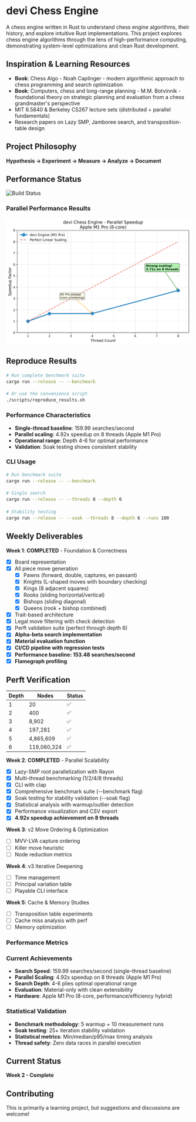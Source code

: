 # devi Chess Engine

A chess engine written in Rust to understand chess engine algorithms, their history, and explore intuitive Rust implementations. 
This project explores chess engine algorithms through the lens of high-performance computing, demonstrating system-level optimizations and clean Rust development.

## Inspiration & Learning Resources
- **Book**: Chess Algo - Noah Caplinger - modern algorithmic approach to chess programming and search optimization
- **Book**: Computers, chess and long-range planning - M.M. Botvinnik - foundational theory on strategic planning and evaluation from a chess grandmaster's perspective
- MIT 6.5840 & Berkeley CS267 lecture sets (distributed + parallel fundamentals)
- Research papers on Lazy SMP, Jamboree search, and transposition-table design

## Project Philosophy
**Hypothesis → Experiment → Measure → Analyze → Document**

## Performance Status
![Build Status](https://github.com/Sid4mn/devi-chess-engine/workflows/CI/badge.svg)

### Parallel Performance Results
![Speedup Graph](benchmarks/speedup_hires.png)

## Reproduce Results
```bash
# Run complete benchmark suite
cargo run --release -- --benchmark

# Or use the convenience script
./scripts/reproduce_results.sh
```

### Performance Characteristics
- **Single-thread baseline**: 159.99 searches/second
- **Parallel scaling**: 4.92x speedup on 8 threads (Apple M1 Pro)
- **Operational range**: Depth 4-6 for optimal performance
- **Validation**: Soak testing shows consistent stability

### CLI Usage
```bash
# Run benchmark suite
cargo run --release -- --benchmark

# Single search
cargo run --release -- --threads 8 --depth 6

# Stability testing  
cargo run --release -- --soak --threads 8 --depth 6 --runs 100
```
## Weekly Deliverables

**Week 1**: **COMPLETED** - Foundation & Correctness
- [x] Board representation
- [x] All piece move generation
  - [x] Pawns (forward, double, captures, en passant)
  - [x] Knights (L-shaped moves with boundary checking)
  - [x] Kings (8 adjacent squares)
  - [x] Rooks (sliding horizontal/vertical)
  - [x] Bishops (sliding diagonal)
  - [x] Queens (rook + bishop combined)
- [x] Trait-based architecture
- [x] Legal move filtering with check detection
- [x] Perft validation suite (perfect through depth 6)
- [x] **Alpha-beta search implementation**
- [x] **Material evaluation function**
- [x] **CI/CD pipeline with regression tests**
- [x] **Performance baseline: 153.48 searches/second**
- [x] **Flamegraph profiling**

## Perft Verification

| Depth | Nodes       | Status |
|-------|-------------|--------|
| 1     | 20          | ✅     |
| 2     | 400         | ✅     |
| 3     | 8,902       | ✅     |
| 4     | 197,281     | ✅     |
| 5     | 4,865,609   | ✅     |
| 6     | 119,060,324 | ✅     |

**Week 2**: **COMPLETED** - Parallel Scalability
- [x] Lazy-SMP root parallelization with Rayon
- [x] Multi-thread benchmarking (1/2/4/8 threads)
- [x] CLI with clap
- [x] Comprehensive benchmark suite (--benchmark flag)
- [x] Soak testing for stability validation (--soak flag)
- [x] Statistical analysis with warmup/outlier detection
- [x] Performance visualization and CSV export
- [x] **4.92x speedup achievement on 8 threads**

**Week 3**: v2 Move Ordering & Optimization
- [ ] MVV-LVA capture ordering
- [ ] Killer move heuristic
- [ ] Node reduction metrics

**Week 4**: v3 Iterative Deepening
- [ ] Time management
- [ ] Principal variation table
- [ ] Playable CLI interface

**Week 5**: Cache & Memory Studies
- [ ] Transposition table experiments
- [ ] Cache miss analysis with perf
- [ ] Memory optimization

### Performance Metrics

### Current Achievements
- **Search Speed**: 159.99 searches/second (single-thread baseline)
- **Parallel Scaling**: 4.92x speedup on 8 threads (Apple M1 Pro)
- **Search Depth**: 4-6 plies optimal operational range
- **Evaluation**: Material-only with clean extensibility
- **Hardware**: Apple M1 Pro (8-core, performance/efficiency hybrid)

### Statistical Validation
- **Benchmark methodology**: 5 warmup + 10 measurement runs
- **Soak testing**: 25+ iteration stability validation
- **Statistical metrics**: Min/median/p95/max timing analysis
- **Thread safety**: Zero data races in parallel execution


## Current Status
**Week 2 - Complete**

## Contributing
This is primarily a learning project, but suggestions and discussions are welcome!
